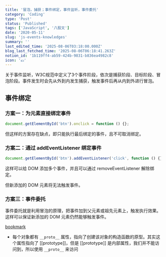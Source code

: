 ```yaml
---
title: '冒泡，捕获；事件绑定，事件监听，事件委托'
category: 'Coding'
type: 'Post'
status: 'Published'
tags: ['JavaScript', '八股文']
date: '2020-05-11'
slug: 'js-events-knowledges'
summary: ''
last_edited_time: '2025-08-06T03:18:00.000Z'
blog_last_fetched_time: '2025-08-06T06:18:41.263Z'
notion_id: '1b119ff4-ab59-424b-9831-b836ea4982c8'
icon: '💷'
---
```


关于事件监听，W3C规范中定义了3个事件阶段，依次是捕获阶段、目标阶段、冒泡阶段。事件发生时会先从外到内发生捕获，触发事件后再从内到外进行冒泡。

## 事件绑定

### 方案一：为元素直接绑定事件

```javascript
document.getElementById('btn').onclick = function () {};
```

但这样的方案存在缺点，即只能执行最后绑定的事件，且不可取消绑定。

### 方案二：通过 addEventListener 绑定事件

```javascript
document.getElementById('btn').addEventListener('click', function () {});
```

这样可以给 DOM 添加多个事件，并且可以通过 removeEventListener 解除绑定。

但新添加的 DOM 元素将无法触发事件。

### 方案三：事件委托

事件委托就是利用冒泡的原理，把事件加到父元素或祖先元素上，触发执行效果。这样可以保证新添加的 DOM 元素仍然能够触发事件。

[bookmark](http://blog.xieliqun.com/2016/08/12/event-delegate/)

- 每个对象都有 `__proto__` 属性，指向了创建该对象的构造函数的原型。其实这个属性指向了 [[prototype]]，但是 [[prototype]] 是内部属性，我们并不能访问到，所以使用 `__proto__` 来访问
